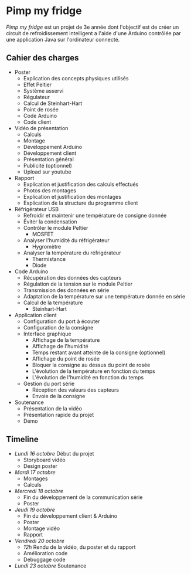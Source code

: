 # Pimp my fridge

*Pimp my fridge* est un projet de 3e année dont l'objectif est de créer un circuit de refroidissement intelligent a l'aide d'une Arduino contrôlée par une application Java sur l'ordinateur connecté.

## Cahier des charges

* Poster
    - Explication des concepts physiques utilisés
    - Effet Peltier
    - Système asservi
    - Régulateur
    - Calcul de Steinhart-Hart
    - Point de rosée
    - Code Arduino
    - Code client
* Vidéo de présentation
    - Calculs
    - Montage
    - Développement Arduino
    - Développement client
    - Présentation général
    - Publicité (optionnel)
    - Upload sur youtube
* Rapport
    - Explication et justification des calculs effectués
    - Photos des montages
    - Explication et justification des montages
    - Explication de la structure du programme client
* Réfrigérateur USB
    - Refroidir et maintenir une température de consigne donnée
    - Éviter la condensation
    - Contrôler le module Peltier
        + MOSFET
    - Analyser l'humidité du réfrigérateur
        + Hygromètre
    - Analyser la température du réfrigérateur
        + Thermistance
        + Diode
* Code Arduino
    - Récupération des données des capteurs
    - Régulation de la tension sur le module Peltier
    - Transmission des données en série
    - Adaptation de la température sur une température donnée en série
    - Calcul de la température
        + Steinhart-Hart
* Application client
    - Configuration du port à écouter
    - Configuration de la consigne
    - Interface graphique
        + Affichage de la température
        + Affichage de l'humidité
        + Temps restant avant atteinte de la consigne (optionnel)
        + Affichage du point de rosée
        + Bloquer la consigne au dessus du point de rosée
        + L'évolution de la température en fonction du temps
        + L'évolution de l'humidité en fonction du temps
    - Gestion du port série
        + Réception des valeurs des capteurs
        + Envoie de la consigne
* Soutenance
    - Présentation de la vidéo
    - Présentation rapide du projet
    - Démo

## Timeline

* *Lundi 16 octobre* Début du projet
    - Storyboard vidéo
    - Design poster
* *Mardi 17 octobre* 
    - Montages
    - Calculs
* *Mercredi 18 octobre* 
    - Fin du développement de la communication série
    - Poster
* *Jeudi 19 octobre* 
    - Fin du développement client & Arduino
    - Poster
    - Montage vidéo
    - Rapport
* *Vendredi 20 octobre* 
    - *12h* Rendu de la vidéo, du poster et du rapport
    - Amélioration code
    - Debuggage code
* *Lundi 23 octobre* Soutenance
